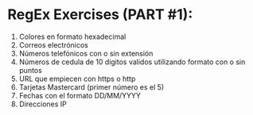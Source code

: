 # RegEx Exercises (PART #1):

1. Colores en formato hexadecimal
2. Correos electrónicos
3. Números telefónicos con o sin extensión
4. Números de cedula de 10 digitos validos utilizando formato con o sin puntos
5. URL que empiecen con https o http
6. Tarjetas Mastercard (primer número es el 5)
7. Fechas con el formato DD/MM/YYYY
8. Direcciones IP
